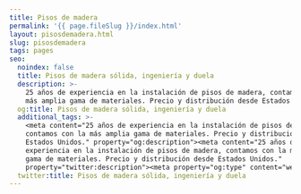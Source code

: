 ```yaml
---
title: Pisos de madera
permalink: '{{ page.fileSlug }}/index.html'
layout: pisosdemadera.html
slug: pisosdemadera
tags: pages
seo:
  noindex: false
  title: Pisos de madera sólida, ingeniería y duela
  description: >-
    25 años de experiencia en la instalación de pisos de madera, contamos con la
    más amplia gama de materiales. Precio y distribución desde Estados Unidos.
  og:title: Pisos de madera sólida, ingeniería y duela
  additional_tags: >-
    <meta content="25 años de experiencia en la instalación de pisos de madera,
    contamos con la más amplia gama de materiales. Precio y distribución desde
    Estados Unidos." property="og:description"><meta content="25 años de
    experiencia en la instalación de pisos de madera, contamos con la más amplia
    gama de materiales. Precio y distribución desde Estados Unidos."
    property="twitter:description"><meta property="og:type" content="website">
  twitter:title: Pisos de madera sólida, ingeniería y duela
---
```



